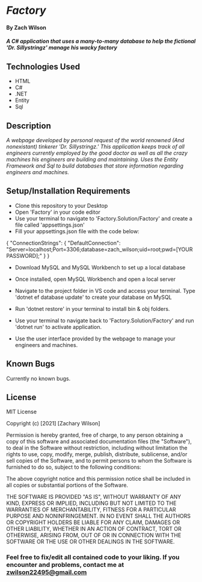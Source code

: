 # _Factory_

#### By **Zach Wilson**

#### _A C# application that uses a many-to-many database to help the fictional 'Dr. Sillystringz' manage his wacky factory_

## Technologies Used

* HTML
* C#
* .NET
* Entity
* Sql

## Description

_A webpage developed by personal request of the world renowned (And nonexistant) tinkerer 'Dr. Sillystringz.' This application keeps track of all engineers currently employed by the good doctor as well as all the crazy machines his engineers are building and maintaining. Uses the Entity Framework and Sql to build databases that store information regarding engineers and machines._

## Setup/Installation Requirements

* Clone this repository to your Desktop
* Open 'Factory' in your code editor
* Use your terminal to navigate to 'Factory.Solution/Factory' and create a file called 'appsettings.json'
* Fill your appsettings.json file with the code below:

{
"ConnectionStrings": {
"DefaultConnection": "Server=localhost;Port=3306;database=zach_wilson;uid=root;pwd=[YOUR PASSWORD];"
}
}

* Download MySQL and MySQL Workbench to set up a local database
* Once installed, open MySQL Workbench and open a local server

* Navigate to the project folder in VS code and access your terminal. Type 'dotnet ef database update' to create your database on MySQL

* Run 'dotnet restore' in your terminal to install bin & obj folders.

* Use your terminal to navigate back to 'Factory.Solution/Factory' and run 'dotnet run' to activate application.
* Use the user interface provided by the webpage to manage your engineers and machines.

## Known Bugs

Currently no known bugs.

## License

MIT License

Copyright (c) [2021] [Zachary Wilson]

Permission is hereby granted, free of charge, to any person obtaining a copy
of this software and associated documentation files (the "Software"), to deal
in the Software without restriction, including without limitation the rights
to use, copy, modify, merge, publish, distribute, sublicense, and/or sell
copies of the Software, and to permit persons to whom the Software is
furnished to do so, subject to the following conditions:

The above copyright notice and this permission notice shall be included in all
copies or substantial portions of the Software.

THE SOFTWARE IS PROVIDED "AS IS", WITHOUT WARRANTY OF ANY KIND, EXPRESS OR
IMPLIED, INCLUDING BUT NOT LIMITED TO THE WARRANTIES OF MERCHANTABILITY,
FITNESS FOR A PARTICULAR PURPOSE AND NONINFRINGEMENT. IN NO EVENT SHALL THE
AUTHORS OR COPYRIGHT HOLDERS BE LIABLE FOR ANY CLAIM, DAMAGES OR OTHER
LIABILITY, WHETHER IN AN ACTION OF CONTRACT, TORT OR OTHERWISE, ARISING FROM,
OUT OF OR IN CONNECTION WITH THE SOFTWARE OR THE USE OR OTHER DEALINGS IN THE
SOFTWARE.

### Feel free to fix/edit all contained code to your liking. If you encounter and problems, contact me at zwilson22495@gmail.com